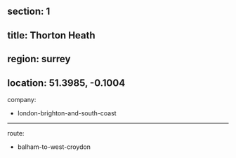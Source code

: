 section: 1
----
title: Thorton Heath
----
region: surrey
----
location: 51.3985, -0.1004
----
company:
- london-brighton-and-south-coast
----
route:
- balham-to-west-croydon
